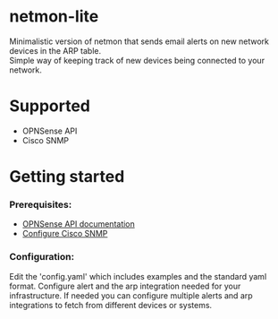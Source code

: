 # netmon-lite
Minimalistic version of netmon that sends email alerts on new network devices in the ARP table.  
Simple way of keeping track of new devices being connected to your network.

# Supported
- OPNSense API
- Cisco SNMP

# Getting started
### Prerequisites:
- [OPNSense API documentation](https://docs.opnsense.org/development/how-tos/api.html)
- [Configure Cisco SNMP](https://www.cisco.com/c/en/us/support/docs/ip/simple-network-management-protocol-snmp/7282-12.html)
### Configuration:
Edit the 'config.yaml' which includes examples and the standard yaml format. Configure alert and the arp integration needed for your infrastructure. If needed you can configure multiple alerts and arp integrations to fetch from different devices or systems.
